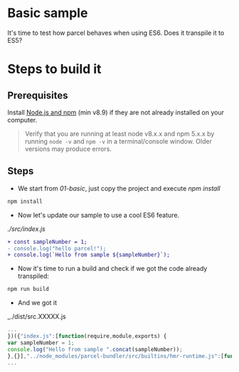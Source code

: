 # Basic sample

It's time to test how parcel behaves when using ES6. Does it transpile it to ES5?

# Steps to build it

## Prerequisites

Install [Node.js and npm](https://nodejs.org/en/) (min v8.9) if they are not already installed on your computer.

> Verify that you are running at least node v8.x.x and npm 5.x.x by running `node -v` and `npm -v` in a terminal/console window. Older versions may produce errors.

## Steps

- We start from _01-basic_, just copy the project and execute _npm install_

```bash
npm install
```

- Now let's update our sample to use a cool ES6 feature.

_./src/index.js_

```diff
+ const sampleNumber = 1;
- console.log("hello parcel!");
+ console.log(`Hello from sample ${sampleNumber}`);
```

- Now it's time to run a build and check if we got the code already transpiled:

```bash
npm run build
```

- And we got it

\_./dist/src.XXXXX.js

```javascript
...
})({"index.js":[function(require,module,exports) {
var sampleNumber = 1;
console.log("Hello from sample ".concat(sampleNumber));
},{}],"../node_modules/parcel-bundler/src/builtins/hmr-runtime.js":[function(require,module,exports) {
...
```
